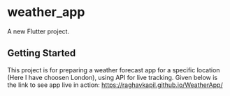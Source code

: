 # weather_app

A new Flutter project.

## Getting Started

This project is for preparing a weather forecast app for a specific location (Here I have choosen London), using API for live tracking.
Given below is the link to see app live in action:
https://raghavkapil.github.io/WeatherApp/
